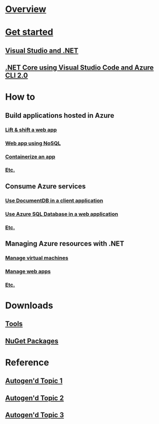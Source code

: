 # [Overview](index.md)

# [Get started](get-started.md)
## [Visual Studio and .NET](#)
## [.NET Core using Visual Studio Code and Azure CLI 2.0](#)

# How to

## Build applications hosted in Azure
### [Lift & shift a web app](#)
### [Web app using NoSQL](#)
### [Containerize an app](#)
### [Etc.](#)

## Consume Azure services
### [Use DocumentDB in a client application](#)
### [Use Azure SQL Database in a web application](#)
### [Etc.](#)

## Managing Azure resources with .NET
### [Manage virtual machines](#)
### [Manage web apps](#)
### [Etc.](#)

# Downloads
## [Tools](#)
## [NuGet Packages](packages.md)

# Reference
## [Autogen'd Topic 1](#)
## [Autogen'd Topic 2](#)
## [Autogen'd Topic 3](#)

